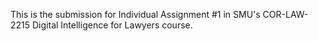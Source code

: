 This is the submission for Individual Assignment #1 in SMU's COR-LAW-2215 Digital Intelligence for Lawyers course.